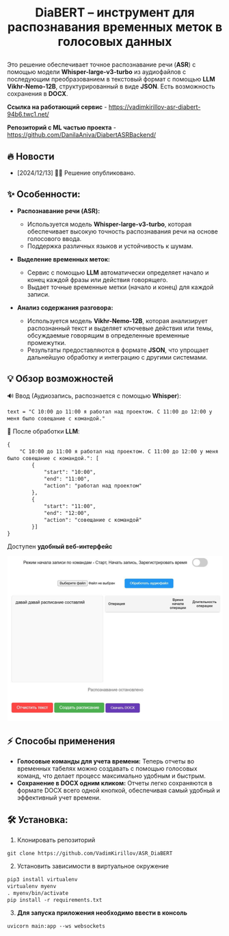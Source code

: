 # <p align="center"> DiaBERT – инструмент для распознавания временных меток в голосовых данных </p>

Это решение обеспечивает точное распознавание речи (**ASR**) с помощью модели **Whisper-large-v3-turbo** из аудиофайлов с последующим преобразованием в текстовый формат с помощью **LLM Vikhr-Nemo-12B**, структурированный в виде **JSON**. Есть возможность сохранения в **DOCX**.

**Ссылка на работающий сервис** - https://vadimkirillov-asr-diabert-94b6.twc1.net/  

**Репозиторий с ML частью проекта** - https://github.com/DanilaAniva/DiabertASRBackend/  

## 🔥 Новости
- [2024/12/13] 🚀🚀 Решение опубликовано.

## ✨ Особенности:

- **Распознавание речи (ASR):**
  - Используется модель **Whisper-large-v3-turbo**, которая обеспечивает высокую точность распознавания речи на основе голосового ввода.
  - Поддержка различных языков и устойчивость к шумам.

- **Выделение временных меток:**
  - Сервис с помощью **LLM** автоматически определяет начало и конец каждой фразы или действия говорящего.
  - Выдает точные временные метки (начало и конец) для каждой записи.

- **Анализ содержания разговора:**
  - Используется модель **Vikhr-Nemo-12B**, которая анализирует распознанный текст и выделяет ключевые действия или темы, обсуждаемые говорящим в определенные временные промежутки.
  - Результаты предоставляются в формате **JSON**, что упрощает дальнейшую обработку и интеграцию с другими системами.


## 💡 Обзор возможностей
🔊 Ввод (Аудиозапись, распознается с помощью **Whisper**):
```
text = "С 10:00 до 11:00 я работал над проектом. С 11:00 до 12:00 у меня было совещание с командой."
```
💭 После обработки **LLM**:
```
{
    "С 10:00 до 11:00 я работал над проектом. С 11:00 до 12:00 у меня было совещание с командой.": [
        {
            "start": "10:00",
            "end": "11:00",
            "action": "работал над проектом"
        },
        {
            "start": "11:00",
            "end": "12:00",
            "action": "совещание с командой"
        }]
}
```
Доступен **удобный веб-интерфейс**

![alt text](image.png)

## ⚡️ Способы применения

- **Голосовые команды для учета времени:** Теперь отчеты во временных табелях можно создавать с помощью голосовых команд, что делает процесс максимально удобным и быстрым.  
- **Сохранение в DOCX одним кликом:** Отчеты легко сохраняются в формате DOCX всего одной кнопкой, обеспечивая самый удобный и эффективный учет времени.

## 🛠️ Установка:

1. Клонировать репозиторий
```
git clone https://github.com/VadimKirillov/ASR_DiaBERT
```
2. Установить зависимости в виртуальное окружение
```
pip3 install virtualenv
virtualenv myenv
. myenv/bin/activate
pip install -r requirements.txt
```
3. **Для запуска приложения необходимо ввести в консоль**
```
uvicorn main:app --ws websockets
```
